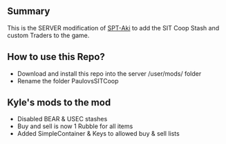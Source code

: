 ## Summary

This is the SERVER modification of [SPT-Aki](https://www.sp-tarkov.com/) to add the SIT Coop Stash and custom Traders to the game.

## How to use this Repo?

* Download and install this repo into the server /user/mods/ folder
* Rename the folder PaulovsSITCoop

## Kyle's mods to the mod

* Disabled BEAR & USEC stashes
* Buy and sell is now 1 Rubble for all items
* Added SimpleContainer & Keys to allowed buy & sell lists